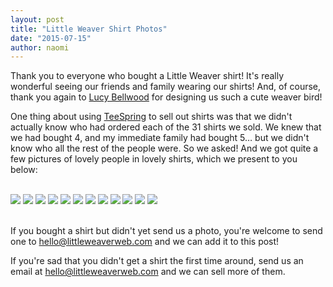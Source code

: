 ```yaml
---
layout: post
title: "Little Weaver Shirt Photos"
date: "2015-07-15"
author: naomi
---
```


<!-- Important Owl stylesheet -->
<link rel="stylesheet" href="/static/owl-carousel/owl.carousel.css">
<!-- Default Theme -->
<link rel="stylesheet" href="/static/owl-carousel/owl.carousel.theme.css">

Thank you to everyone who bought a Little Weaver shirt! It's really wonderful seeing our friends and family wearing our shirts! And, of course, thank you again to [Lucy Bellwood](http://lucybellwood.com/) for designing us such a cute weaver bird!

One thing about using [TeeSpring](http://teespring.com/) to sell out shirts was that we didn't actually know who had ordered each of the 31 shirts we sold. We knew that we had bought 4, and my immediate family had bought 5… but we didn't know who all the rest of the people were. So we asked! And we got quite a few pictures of lovely people in lovely shirts, which we present to you below:

<br/>

<div id="shirts-photos" class="owl-carousel">
    <img src="/media/2015/2015-07-15-shirts-1.jpg" class="owl-carousel-image">
    <img src="/media/2015/2015-07-15-shirts-2.jpg" class="owl-carousel-image">
    <img src="/media/2015/2015-07-15-shirts-3.jpg" class="owl-carousel-image">
    <img src="/media/2015/2015-07-15-shirts-4.jpg" class="owl-carousel-image">
    <img src="/media/2015/2015-07-15-shirts-5.jpg" class="owl-carousel-image">
    <img src="/media/2015/2015-07-15-shirts-6.jpg" class="owl-carousel-image">
    <img src="/media/2015/2015-07-15-shirts-7.jpg" class="owl-carousel-image">
    <img src="/media/2015/2015-07-15-shirts-8.jpg" class="owl-carousel-image">
    <img src="/media/2015/2015-07-15-shirts-9.jpg" class="owl-carousel-image">
    <img src="/media/2015/2015-07-15-shirts-10.jpg" class="owl-carousel-image">
    <img src="/media/2015/2015-07-15-shirts-11.png" class="owl-carousel-image">
    <img src="/media/2015/2015-07-15-shirts-12.png" class="owl-carousel-image">
</div>

<br/>

If you bought a shirt but didn't yet send us a photo, you're welcome to send one to [hello@littleweaverweb.com](mailto:hello@littleweaverweb.com) and we can add it to this post!

If you're sad that you didn't get a shirt the first time around, send us an email at [hello@littleweaverweb.com](mailto:hello@littleweaverweb.com) and we can sell more of them.


<!--  jQuery 1.7+  -->
<script src="https://ajax.googleapis.com/ajax/libs/jquery/2.1.3/jquery.min.js"></script>
<script src="/static/owl-carousel/owl.carousel.js"></script>
<script type="text/javascript">
    $(document).ready(function() {
        $("#shirts-photos").owlCarousel({
            loop: true,
            nav: true,
            navText: ["&nbsp;&lt;&nbsp;","&nbsp;&gt;&nbsp;"],
            dots: false,
            center:true,
            autoWidth: true,
            responsive: {
                781:{
                    margin: 10,
                }
            }
        });
    });
</script>
